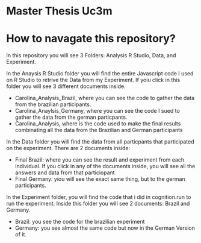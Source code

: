 # Master Thesis Uc3m 

# How to navagate this repository?
In this repository you will see 3 Folders: Analysis R Studio, Data, and Experiment.

In the Anaysis R Studio folder you will find the entire Javascript code I used on R Studio to retrive the Data from my Experiment. If yoiu click in this folder you will see 3 different documents inside.
- Carolina_Analysis_Brazil, where you can see the code to gather the data from the brazilian participants.
- Carolina_Anaylsis_Germany, where you can see the code I sued to gather the data from the german particpants.
- Carolina_Analysis, where is the code used to make the final results combinating all the data from the Brazilian and German participants

In the Data folder you will find the data from all particpants that participated on the experiment. There are 2 documents inside:
- Final Brazil: where you can see the result and experiment from each individual. If you click in any of the documents inside, you will see all the answers and data from that particiopant
- Final Germany: yiou will see the exact same thing, but to the german participants.

In the Experiment folder, you will find the code that i did in cognition.run to run the experiment. Inside this folder you will see 2 documents: Brazil and Germany.
- Brazil: you see the code for the brazilian experiment
- Germany: you see almost the same code but now in the German Version of it. 

